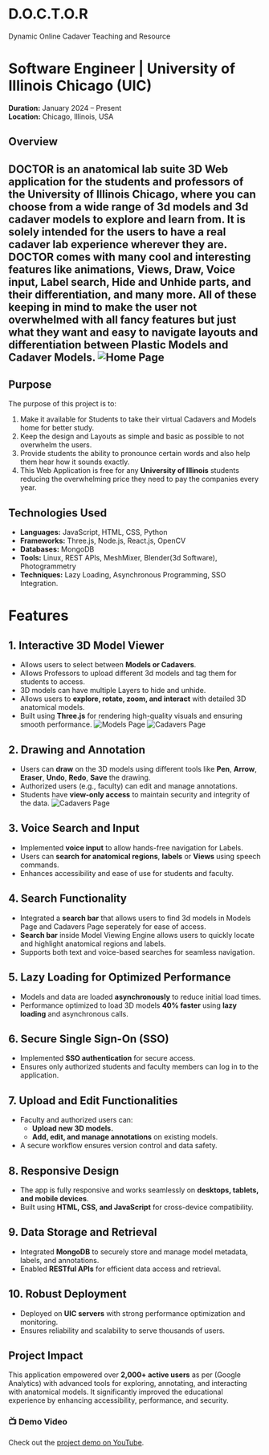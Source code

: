 # D.O.C.T.O.R
Dynamic Online Cadaver Teaching and Resource

# Software Engineer | University of Illinois Chicago (UIC)
**Duration:** January 2024 – Present  
**Location:** Chicago, Illinois, USA  

## Overview  
DOCTOR is an anatomical lab suite 3D Web application for the students and professors of the University of Illinois Chicago, where you can choose from a wide range of 3d models and 3d cadaver models to explore and learn from. It is solely intended for the users to have a real cadaver lab experience wherever they are. DOCTOR comes with many cool and interesting features like animations, Views, Draw, Voice input, Label search, Hide and Unhide parts, and their differentiation, and many more. All of these keeping in mind to make the user not overwhelmed with all fancy features but just what they want and easy to navigate layouts and differentiation between Plastic Models and Cadaver Models.
![Home Page](Homepage.png)
---
## Purpose

The purpose of this project is to:
1. Make it available for Students to take their virtual Cadavers and Models home for better study.
2. Keep the design and Layouts as simple and basic as possible to not overwhelm the users.
3. Provide students the ability to pronounce certain words and also help them hear how it sounds exactly.
4. This Web Application is free for any **University of Illinois** students reducing the overwhelming price they need to pay the companies every year. 
## Technologies Used  
- **Languages:** JavaScript, HTML, CSS, Python  
- **Frameworks:** Three.js, Node.js, React.js, OpenCV 
- **Databases:** MongoDB  
- **Tools:** Linux, REST APIs, MeshMixer, Blender(3d Software), Photogrammetry
- **Techniques:** Lazy Loading, Asynchronous Programming, SSO Integration.

# Features
## 1. **Interactive 3D Model Viewer**  
   - Allows users to select between  **Models or Cadavers**.
   - Allows Professors to upload different 3d models and tag them for students to access.
   - 3D models can have multiple Layers to hide and unhide. 
   - Allows users to **explore, rotate, zoom, and interact** with detailed 3D anatomical models.  
   - Built using **Three.js** for rendering high-quality visuals and ensuring smooth performance.
         ![Models Page](modelspage.png)
         ![Cadavers Page](cadaverspage.png)
## 2. **Drawing and Annotation**  
   - Users can **draw** on the 3D models using different tools like **Pen**, **Arrow**, **Eraser**, **Undo**, **Redo**, **Save** the drawing.  
   - Authorized users (e.g., faculty) can edit and manage annotations.  
   - Students have **view-only access** to maintain security and integrity of the data.
      ![Cadavers Page](drawing.png)
## 3. **Voice Search and Input**  
   - Implemented **voice input** to allow hands-free navigation for Labels.  
   - Users can **search for anatomical regions**, **labels** or **Views** using speech commands.  
   - Enhances accessibility and ease of use for students and faculty.  

## 4. **Search Functionality**  
   - Integrated a **search bar** that allows users to find 3d models in Models Page and Cadavers Page seperately for ease of access.
   - **Search bar** inside Model Viewing Engine allows users to quickly locate and highlight anatomical regions and labels.  
   - Supports both text and voice-based searches for seamless navigation.  

## 5. **Lazy Loading for Optimized Performance**  
   - Models and data are loaded **asynchronously** to reduce initial load times.  
   - Performance optimized to load 3D models **40% faster** using **lazy loading** and asynchronous calls.  

## 6. **Secure Single Sign-On (SSO)**  
   - Implemented **SSO authentication** for secure access.  
   - Ensures only authorized students and faculty members can log in to the application.  

## 7. **Upload and Edit Functionalities**  
   - Faculty and authorized users can:  
      - **Upload new 3D models.**  
      - **Add, edit, and manage annotations** on existing models.  
   - A secure workflow ensures version control and data safety.  

## 8. **Responsive Design**  
   - The app is fully responsive and works seamlessly on **desktops, tablets, and mobile devices**.  
   - Built using **HTML, CSS, and JavaScript** for cross-device compatibility.  

## 9. **Data Storage and Retrieval**  
   - Integrated **MongoDB** to securely store and manage model metadata, labels, and annotations.  
   - Enabled **RESTful APIs** for efficient data access and retrieval.  

## 10. **Robust Deployment**  
   - Deployed on **UIC servers** with strong performance optimization and monitoring.  
   - Ensures reliability and scalability to serve thousands of users.


## Project Impact  
This application empowered over **2,000+ active users** as per (Google Analytics) with advanced tools for exploring, annotating, and interacting with anatomical models. It significantly improved the educational experience by enhancing accessibility, performance, and security.
### 📺 Demo Video
Check out the [project demo on YouTube](https://www.youtube.com/watch?v=HGQ17hWFMxI&t=3s).

